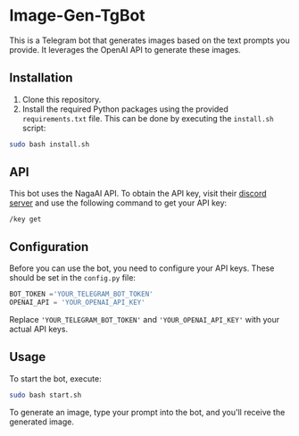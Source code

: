 # Image-Gen-TgBot

This is a Telegram bot that generates images based on the text prompts you provide. It leverages the OpenAI API to generate these images.

## Installation

1. Clone this repository.
2. Install the required Python packages using the provided `requirements.txt` file. This can be done by executing the `install.sh` script: 
```bash
sudo bash install.sh
```

## API

This bot uses the NagaAI API. To obtain the API key, visit their [discord server](https://discord.gg/dZpCWZ3d) and use the following command to get your API key:
```
/key get

```

## Configuration

Before you can use the bot, you need to configure your API keys. These should be set in the `config.py` file:
```python
BOT_TOKEN ='YOUR_TELEGRAM_BOT_TOKEN'
OPENAI_API = 'YOUR_OPENAI_API_KEY'
```

Replace `'YOUR_TELEGRAM_BOT_TOKEN'` and `'YOUR_OPENAI_API_KEY'` with your actual API keys.

## Usage

To start the bot, execute:
```bash
sudo bash start.sh
```

To generate an image, type your prompt into the bot, and you'll receive the generated image.
